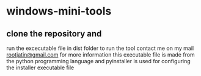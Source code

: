 # windows-mini-tools
## clone the repository and 
run the excecutable file in dist folder to run the tool
contact me on my mail rootjatin@gmail.com for more information 
this executable file is made from the python programming language 
and pyinstaller is used for configuring the installer executable file 
